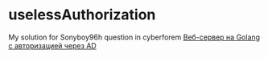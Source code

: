 # uselessAuthorization

My solution for Sonyboy96h question in cyberforem [Веб-сервер на Golang с авторизацией через AD](https://www.cyberforum.ru/go/thread3177968.html)
